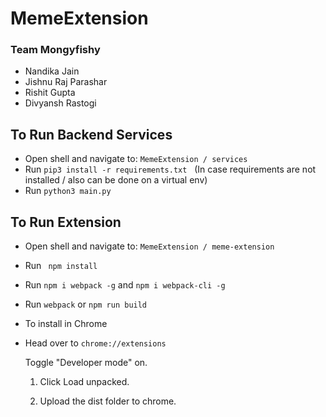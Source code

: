 # MemeExtension

### Team Mongyfishy
- Nandika Jain
- Jishnu Raj Parashar
- Rishit Gupta
- Divyansh Rastogi

## To Run Backend Services
- Open shell and navigate to: `MemeExtension / services`
- Run `pip3 install -r requirements.txt` &nbsp; (In case requirements are not installed / also can be done on a virtual env)
- Run `python3 main.py`

## To Run Extension

- Open shell and navigate to: `MemeExtension / meme-extension`

- Run ` npm install` 

- Run `npm i webpack -g` and `npm i webpack-cli -g`

- Run `webpack` or `npm run build`

- To install in Chrome

- Head over to `chrome://extensions`

  Toggle "Developer mode" on.

  1. Click Load unpacked.

  2. Upload the dist folder to chrome.